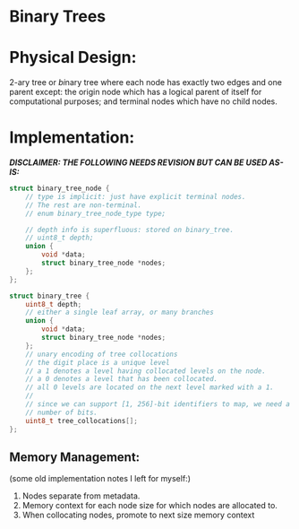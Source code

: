 # Binary Trees

# Physical Design:

2-ary tree or *bi*nary tree where each node has exactly two edges and one parent except: the origin node which has a logical parent of itself for computational purposes; and terminal nodes which have no child nodes.

# Implementation:

*********************************************************************************************************************************************************************************************DISCLAIMER: THE FOLLOWING NEEDS REVISION BUT CAN BE USED AS-IS:*********************************************************************************************************************************************************************************************

```c
struct binary_tree_node {
	// type is implicit: just have explicit terminal nodes. 
	// The rest are non-terminal.
	// enum binary_tree_node_type type;

	// depth info is superfluous: stored on binary_tree.
	// uint8_t depth;
	union {
		void *data;
		struct binary_tree_node *nodes;
	};
};

struct binary_tree {
	uint8_t depth;
	// either a single leaf array, or many branches
	union {
		void *data;
		struct binary_tree_node *nodes;
	};
	// unary encoding of tree collocations
	// the digit place is a unique level
	// a 1 denotes a level having collocated levels on the node.
	// a 0 denotes a level that has been collocated.
	// all 0 levels are located on the next level marked with a 1.
	//
	// since we can support [1, 256]-bit identifiers to map, we need a variable
	// number of bits.
	uint8_t tree_collocations[];
};
```

## Memory Management:

(some old implementation notes I left for myself:)

1. Nodes separate from metadata.
2. Memory context for each node size for which nodes are allocated to.
3. When collocating nodes, promote to next size memory context